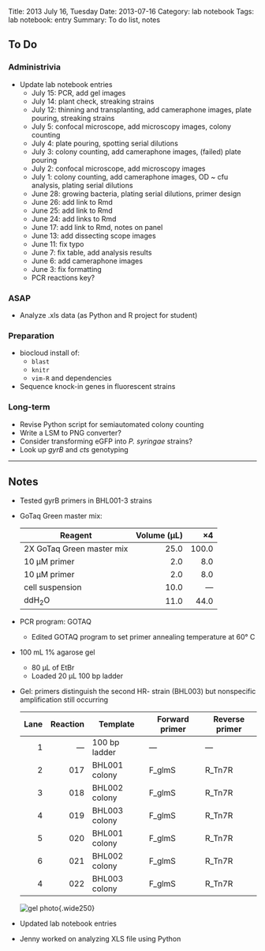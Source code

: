 Title: 2013 July 16, Tuesday
Date: 2013-07-16
Category: lab notebook
Tags: lab notebook: entry
Summary: To do list, notes

## To Do ##

### Administrivia ###

- Update lab notebook entries
    - July 15: PCR, add gel images
    - July 14: plant check, streaking strains
    - July 12: thinning and transplanting, add cameraphone images, plate pouring, streaking strains
    - July 5: confocal microscope, add microscopy images, colony counting
    - July 4: plate pouring, spotting serial dilutions
    - July 3: colony counting, add cameraphone images, (failed) plate pouring
    - July 2: confocal microscope, add microscopy images 
    - July 1: colony counting, add cameraphone images, OD ~ cfu analysis, plating serial dilutions
    - June 28: growing bacteria, plating serial dilutions, primer design
    - June 26: add link to Rmd
    - June 25: add link to Rmd
    - June 24: add links to Rmd
    - June 17: add link to Rmd, notes on panel
    - June 13: add dissecting scope images
    - June 11: fix typo
    - June 7: fix table, add analysis results 
    - June 6: add cameraphone images
    - June 3: fix formatting
    - PCR reactions key?

### ASAP ###

- Analyze .xls data (as Python and R project for student)

### Preparation ###

- biocloud install of:
    - `blast`
    - `knitr`
    - `vim-R` and dependencies
- Sequence knock-in genes in fluorescent strains

### Long-term ###

- Revise Python script for semiautomated colony counting
- Write a LSM to PNG converter?
- Consider transforming eGFP into _P. syringae_ strains? 
- Look up _gyrB_ and _cts_ genotyping

***

## Notes ##

- Tested gyrB primers in BHL001-3 strains
- GoTaq Green master mix:

    Reagent                   |Volume (&micro;L) |&times;4 
    --------------------------|-----------------:|--------:
    2X GoTaq Green master mix |              25.0|    100.0
    10 &micro;M primer        |               2.0|      8.0     
    10 &micro;M primer        |               2.0|      8.0
    cell suspension           |              10.0|  &mdash;
    ddH<sub>2</sub>O          |              11.0|     44.0

- PCR program: GOTAQ
    - Edited GOTAQ program to set primer annealing temperature at 60&deg; C
- 100 mL 1% agarose gel
    - 80 &micro;L of EtBr
    - Loaded 20 &micro;L 100 bp ladder
- Gel: primers distinguish the second HR- strain (BHL003) but nonspecific
  amplification still occurring 

    Lane |Reaction |Template      |Forward primer |Reverse primer
    ----:|--------:|--------------|---------------|---------------
        1|&mdash;  |100 bp ladder |&mdash;        |&mdash;
        2|017      |BHL001 colony |F_glmS         |R_Tn7R
        3|018      |BHL002 colony |F_glmS         |R_Tn7R
        4|019      |BHL003 colony |F_glmS         |R_Tn7R
        5|020      |BHL001 colony |F_glmS         |R_Tn7R
        6|021      |BHL002 colony |F_glmS         |R_Tn7R
        4|022      |BHL003 colony |F_glmS         |R_Tn7R

    ![gel photo](http://hanalee.info/static/images/20130716/gel.jpg "gel photo"){.wide250}

- Updated lab notebook entries
- Jenny worked on analyzing XLS file using Python
